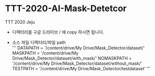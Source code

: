 # TTT-2020-AI-Mask-Detetcor
TTT 2020 Jeju 

*  디렉터리를 구글 드라이브 / 에 copy 하시면 됩니다. 

* 소스 파일 디렉터리/파일 path  
'''
DATAPATH = '/content/drive/My Drive/Mask_Detector/dataset/'
MASKPATH = '/content/drive/My Drive/Mask_Detector/dataset/with_mask/'
NOMASKPATH = '/content/drive/My Drive/Mask_Detector/dataset/without_mask/'
TESTPATH = '/content/drive/My Drive/Mask_Detector/testdataset'
'''
